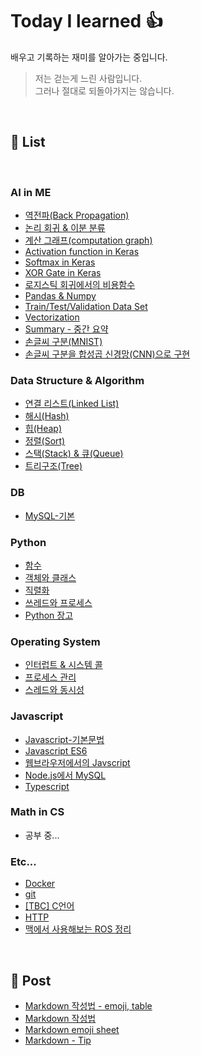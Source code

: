 # Today I learned :thumbsup:

배우고 기록하는 재미를 알아가는 중입니다.

> 저는 걷는게 느린 사람입니다.  
> 그러나 절대로 되돌아가지는 않습니다.

</br>

## :book: List

</br>

### AI in ME

- [역전파(Back Propagation)](AI/Back_propagation.ipynb)
- [논리 회귀 & 이분 분류](AI/Binary_&_Logistic_Classification.ipynb)
- [계산 그래프(computation graph)](AI/Computation_Graph.ipynb)
- [Activation function in Keras](AI/keras_activation_function.ipynb)
- [Softmax in Keras](AI/keras_softmax.ipynb)
- [XOR Gate in Keras](AI/keras_units_optimizers.ipynb)
- [로지스틱 회귀에서의 비용함수](AI/Logistic_Regression's_Cost_Function.ipynb)
- [Pandas & Numpy](AI/pandas_&_numpy.ipynb)
- [Train/Test/Validation Data Set](AI/Train_Test_Validation.ipynb)
- [Vectorization](AI/Vectorization.ipynb)
- [Summary - 중간 요약](AI/Midterm_Summary.ipynb)
- [손글씨 구분(MNIST)](AI/Keras_MNIST.ipynb)
- [손글씨 구분을 합성곱 신경망(CNN)으로 구현](AI/Keras_MNIST_CNN.ipynb)

### Data Structure & Algorithm

- [연결 리스트(Linked List)](DS/Array_Linked_List.ipynb)
- [해시(Hash)](DS/Hash.ipynb)
- [힙(Heap)](DS/Heap.ipynb)
- [정렬(Sort)](DS/Sort.ipynb)
- [스택(Stack) & 큐(Queue)](DS/Stack_Queue.ipynb)
- [트리구조(Tree)](DS/Tree.ipynb)

### DB

- [MySQL-기본](MySQL/MySQL.md)

### Python

- [함수](Python/python_ch5.ipynb)
- [객체와 클래스](Python/python_ch06.ipynb)
- [직렬화](Python/python_ch08.ipynb)
- [쓰레드와 프로세스](Python/python_ch09.ipynb)
- [Python 장고](Python/Django.md)

### Operating System

- [인터럽트 & 시스템 콜](OS/interrupt_systemcall.ipynb)
- [프로세스 관리](OS/Process.ipynb)
- [스레드와 동시성](OS/Thread.ipynb)

### Javascript

- [Javascript-기본문법](JS/README.md)
- [Javascript ES6](JS/Javascript_ES6.md)
- [웹브라우저에서의 Javscript](JS/Javascript_in_web.md)
- [Node.js에서 MySQL](JS/Node.js-MySQL.md)
- [Typescript](JS/Typescript.md)

### Math in CS

- 공부 중...

### Etc...

- [Docker](Docker.md)
- [git](git/README.md)
- [[TBC] C언어](TBC/README.md)
- [HTTP](HTTP/README.md)
- [맥에서 사용해보는 ROS 정리](https://github.com/Zamoca42/Robotics-2022/blob/6185172c241172a2cf0d245132812344f7f25989/ROS/README.md)

</br>

## :open_file_folder: Post

- [Markdown 작성법 - emoji, table](https://github.com/jinkyukim-me/markdown_ko/blob/23cb9dcad35f83b2f4ec5ac63eff139700d6b52e/README.md)
- [Markdown 작성법](https://gist.github.com/ihoneymon/652be052a0727ad59601)
- [Markdown emoji sheet](https://www.webfx.com/tools/emoji-cheat-sheet/)
- [Markdown - Tip](https://velog.io/@jehjong/%EB%A7%88%ED%81%AC%EB%8B%A4%EC%9A%B4-%EB%AC%B8%EB%B2%95-Markdown-Syntax#1-what-is-toc)
